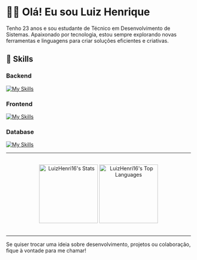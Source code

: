 # 🙋‍♂️ Olá! Eu sou Luiz Henrique

<p align="start">
  Tenho 23 anos e sou estudante de Técnico em Desenvolvimento de Sistemas. Apaixonado por tecnologia, estou sempre explorando novas ferramentas e linguagens para criar soluções eficientes e criativas.
</p>



## 🚀 Skills

### Backend
[![My Skills](https://skillicons.dev/icons?i=java,spring,php)](https://skillicons.dev)

### Frontend
[![My Skills](https://skillicons.dev/icons?i=html,css,js,ts,nextjs)](https://skillicons.dev)

### Database  
[![My Skills](https://skillicons.dev/icons?i=mysql,postgres)](https://skillicons.dev)  

---

<br>
<div align="center">
  <img height="160px" src="https://github-readme-stats.vercel.app/api?username=LuizHenri16&theme=cobalt&show_icons=true&hide_border=false&count_private=true" alt="LuizHenri16's Stats"/>
  <img height="160px" src="https://github-readme-stats.vercel.app/api/top-langs/?username=LuizHenri16&theme=cobalt&show_icons=true&hide_border=false&layout=compact" alt="LuizHenri16's Top Languages"/>
</div>
<br>

---


Se quiser trocar uma ideia sobre desenvolvimento, projetos ou colaboração, fique à vontade para me chamar!

